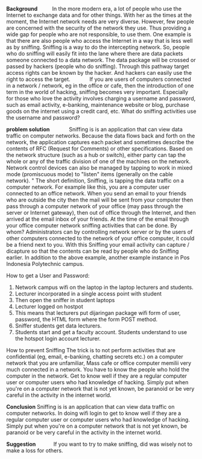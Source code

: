 **Background**
         In the more modern era, a lot of people who use the Internet to exchange data and for other things. With her as the times at the moment, the Internet network needs are very diverse. However, few people are concerned with the security of the network they use. Thus providing a wide gap for people who are not responsible, to use them. One example is that there are also people who access the Internet in a way that is less well as by sniffing. Sniffing is a way to do the intercepting network. So, people who do sniffing will easily fit into the lane where there are data packets someone connected to a data network. The data package will be crossed or passed by hackers (people who do sniffing). Through this pathway target access rights can be known by the hacker. And hackers can easily use the right to access the target.
            If you are users of computers connected in a network / network, eg in the office or cafe, then the introduction of one term in the world of hacking, sniffing becomes very important. Especially for those who love the activity involves charging a username and password, such as email activity, e-banking, maintenance website or blog, purchase goods on the internet using a credit card, etc. What do sniffing activities use the username and password?

**problem solution**
            Sniffing is is an application that can view data traffic on computer networks. Because the data flows back and forth on the network, the application captures each packet and sometimes describe the contents of RFC (Request for Comments) or other specifications. Based on the network structure (such as a hub or switch), either party can tap the whole or any of the traffic division of one of the machines on the network. Network control devices can also be managed by tapping to work in mixed mode (promiscuous mode) to "listen" items (generally on the cable network). "
The short definition, Sniffing, is tapping the data traffic on a computer network. For example like this, you are a computer user connected to an office network. When you send an email to your friends who are outside the city then the mail will be sent from your computer then pass through a computer network of your office (may pass through the server or Internet gateway), then out of office through the Internet, and then arrived at the email inbox of your friends. At the time of the email through your office computer network sniffing activities that can be done. By whom? Administrators can by controlling network server or by the users of other computers connected to the network of your office computer, it could be a friend next to you. With this Sniffing your email activity can capture / dicapture so that the contents can be read by people who do Sniffing earlier. In addition to the above example, another example instance in Pos Indonesia Polytechnic campus.

How to get a User and Password:
1. Network campus wifi on the laptop in the laptop lecturers and students.
2. Lecturer incorporated in a single access point with student
3. Then open the sniffer in student laptops
4. Lecturer logged on hostpot
5. This means that lecturers put dijaringan package wifi form of user, password, the HTML form where the form POST method.
6. Sniffer students get data lecturers.
7. Students start and get a faculty account. Students understand to use the hotspot login account lecturer.

How to prevent Sniffing
The trick is to not perform activities that are confidential (eg, email, e-banking, chatting secrets etc.) on a computer network that you are unfamiliar, Mass cafe or office computer memilii very much connected in a network. You have to know the people who hold the computer in the network. Get to know well if they are a regular computer user or computer users who had knowledge of hacking. Simply put when you're on a computer network that is not yet known, be paranoid or be very careful in the activity in the internet world.

**Conclusion**
Sniffing is is an application that can view data traffic on computer networks. In doing wifi login to get to know well if they are a regular computer user or computer users who had knowledge of hacking. Simply put when you're on a computer network that is not yet known, be paranoid or be very careful in the activity in the internet world.

**Suggestion**
           If you want to try to make sniffing, did was wisely not to make a loss for others.
